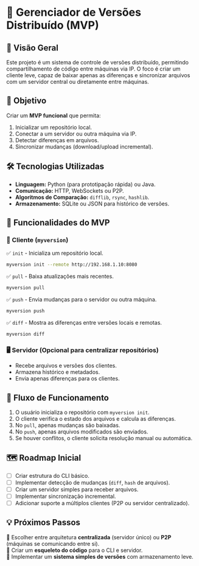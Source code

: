 # 📝 Gerenciador de Versões Distribuído (MVP)

## 📌 Visão Geral
Este projeto é um sistema de controle de versões distribuído, permitindo compartilhamento de código entre máquinas via IP. O foco é criar um cliente leve, capaz de baixar apenas as diferenças e sincronizar arquivos com um servidor central ou diretamente entre máquinas.

## 🎯 Objetivo
Criar um **MVP funcional** que permita:
1. Inicializar um repositório local.
2. Conectar a um servidor ou outra máquina via IP.
3. Detectar diferenças em arquivos.
4. Sincronizar mudanças (download/upload incremental).

## 🛠 Tecnologias Utilizadas
- **Linguagem:** Python (para prototipação rápida) ou Java.
- **Comunicação:** HTTP, WebSockets ou P2P.
- **Algoritmos de Comparação:** `difflib`, `rsync`, `hashlib`.
- **Armazenamento:** SQLite ou JSON para histórico de versões.

## 🚀 Funcionalidades do MVP
### 📂 Cliente (`myversion`)
✅ `init` - Inicializa um repositório local.
```sh
myversion init --remote http://192.168.1.10:8080
```
✅ `pull` - Baixa atualizações mais recentes.
```sh
myversion pull
```
✅ `push` - Envia mudanças para o servidor ou outra máquina.
```sh
myversion push
```
✅ `diff` - Mostra as diferenças entre versões locais e remotas.
```sh
myversion diff
```

### 🖥️ Servidor (Opcional para centralizar repositórios)
- Recebe arquivos e versões dos clientes.
- Armazena histórico e metadados.
- Envia apenas diferenças para os clientes.

## 🔄 Fluxo de Funcionamento
1. O usuário inicializa o repositório com `myversion init`.
2. O cliente verifica o estado dos arquivos e calcula as diferenças.
3. No `pull`, apenas mudanças são baixadas.
4. No `push`, apenas arquivos modificados são enviados.
5. Se houver conflitos, o cliente solicita resolução manual ou automática.

## 🗺️ Roadmap Inicial
- [ ] Criar estrutura do CLI básico.
- [ ] Implementar detecção de mudanças (`diff`, `hash` de arquivos).
- [ ] Criar um servidor simples para receber arquivos.
- [ ] Implementar sincronização incremental.
- [ ] Adicionar suporte a múltiplos clientes (P2P ou servidor centralizado).

## 💡 Próximos Passos
📌 Escolher entre arquitetura **centralizada** (servidor único) ou **P2P** (máquinas se comunicando entre si).  
📌 Criar um **esqueleto do código** para o CLI e servidor.  
📌 Implementar um **sistema simples de versões** com armazenamento leve.  
